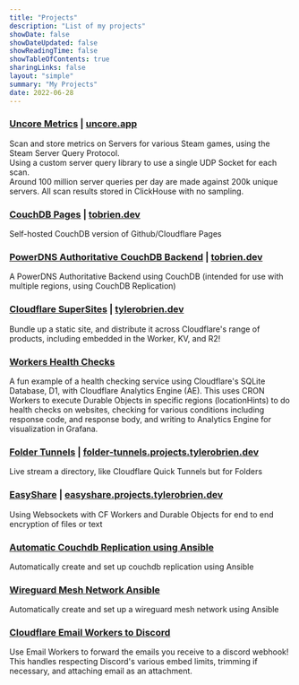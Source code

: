 ```yaml
---
title: "Projects"
description: "List of my projects"
showDate: false
showDateUpdated: false
showReadingTime: false
showTableOfContents: true
sharingLinks: false
layout: "simple"
summary: "My Projects"
date: 2022-06-28
---
```



### [Uncore Metrics](https://github.com/Tyler-OBrien/UncoreMetrics) |  [uncore.app](https://uncore.app)
Scan and store metrics on Servers for various Steam games, using the Steam Server Query Protocol. <br>
Using a custom server query library to use a single UDP Socket for each scan.<br>
Around 100 million server queries per day are made against 200k unique servers. All scan results stored in ClickHouse with no sampling.<br>

### [CouchDB Pages](https://github.com/Tyler-OBrien/CouchDB-Pages) | [tobrien.dev](https://tobrien.dev)
Self-hosted CouchDB version of Github/Cloudflare Pages <br>

### [PowerDNS Authoritative CouchDB Backend](https://github.com/Tyler-OBrien/PowerDNS-Authoritative-CouchDB-Backend) | [tobrien.dev](https://tobrien.dev)
A PowerDNS Authoritative Backend using CouchDB (intended for use with multiple regions, using CouchDB Replication) <br>


### [Cloudflare SuperSites](https://github.com/Tyler-OBrien/SuperSites) | [tylerobrien.dev](https://tylerobrien.dev)
Bundle up a static site, and distribute it across Cloudflare's range of products, including embedded in the Worker, KV, and R2! <br>


### [Workers Health Checks](https://github.com/Tyler-OBrien/workers-health-checks)
A fun example of a health checking service using Cloudflare's SQLite Database, D1, with Cloudflare Analytics Engine (AE). This uses CRON Workers to execute Durable Objects in specific regions (locationHints) to do health checks on websites, checking for various conditions including response code, and response body, and writing to Analytics Engine for visualization in Grafana. 


### [Folder Tunnels](https://github.com/Tyler-OBrien/Folder-Tunnels) | [folder-tunnels.projects.tylerobrien.dev](https://folder-tunnels.projects.tylerobrien.dev)
Live stream a directory, like Cloudflare Quick Tunnels but for Folders <br>

### [EasyShare](https://github.com/Tyler-OBrien/EasyShare-CF-Workers) | [easyshare.projects.tylerobrien.dev](https://easyshare.projects.tylerobrien.dev/)
Using Websockets with CF Workers and Durable Objects for end to end encryption of files or text <br>


### [Automatic Couchdb Replication using Ansible](https://github.com/Tyler-OBrien/automatic_couchdb_replication_ansible)
Automatically create and set up couchdb replication using Ansible <br>


### [Wireguard Mesh Network Ansible](https://github.com/Tyler-OBrien/wireguard-mesh-network-ansible)
Automatically create and set up a wireguard mesh network using Ansible <br>


### [Cloudflare Email Workers to Discord](https://github.com/Tyler-OBrien/cloudflare-worker-emails-to-discord)
Use Email Workers to forward the emails you receive to a discord webhook! This handles respecting Discord's various embed limits, trimming if necessary, and attaching email as an attachment.